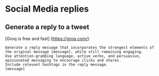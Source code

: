 # Social Media replies

## Generate a reply to a tweet

[Groq is free and fast] (https://groq.com/)

```
Generate a reply message that incorporates the strongest elements of the original message [message], while still remaining engaging. 
Use attention-grabbing language, active verbs, and persuasive, opinionated messaging to encourage clicks and shares. 
Include relevant hashtags in the reply message.
[message]
```
